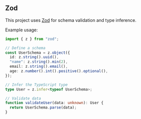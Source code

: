## Zod

This project uses [Zod](https://zod.dev/) for schema validation and type inference.

Example usage:

```typescript
import { z } from "zod";

// Define a schema
const UserSchema = z.object({
  id: z.string().uuid(),
  "name": z.string().min(2),
  email: z.string().email(),
  age: z.number().int().positive().optional(),
});

// Infer the TypeScript type
type User = z.infer<typeof UserSchema>;

// Validate data
function validateUser(data: unknown): User {
  return UserSchema.parse(data);
}
```
